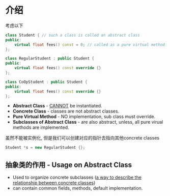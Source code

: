 # 介绍

考虑以下

```cpp
class Student { // such a class is called an abstract class
public:
    virtual float fees() const = 0; // called as a pure virtual method (subclass must override this method)
};

class RegularStudent : public Student {
public:
    virtual float fees() const override {}
};

class CoOpStudent : public Student {
public:
    virtual float fees() const override {}
};

```

* **Abstract Class** - <u>CANNOT</u> be instantiated.
* **Concrete Class** - classes are not abstract classes.
* **Pure Virtual Method** - NO implementation, sub class must override.
* **Subclasses of Abstract Class** - are also abstract, unless, all pure virual methods are implemented.

虽然不能被实例化, 但是我们可以创建对应的指针去指向其他concrete classes

```cpp
Student *s = new RegularStudent {};
```

## 抽象类的作用 - Usage on Abstract Class

* Used to organize concrete subclasses (<u>a way to describe the relationship between concrete classes</u>)
* can contain common fields, methods, default implementation.